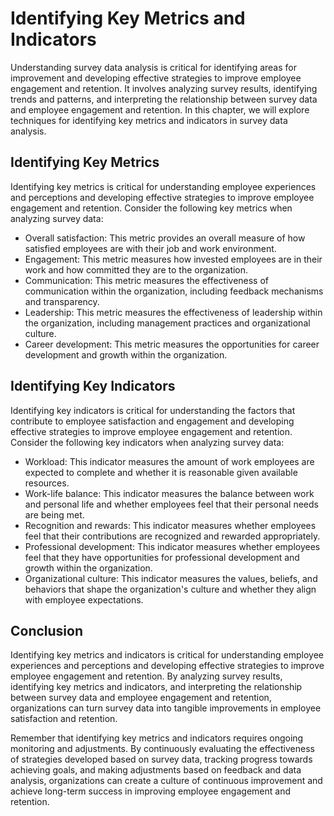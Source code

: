 # Identifying Key Metrics and Indicators

Understanding survey data analysis is critical for identifying areas for improvement and developing effective strategies to improve employee engagement and retention. It involves analyzing survey results, identifying trends and patterns, and interpreting the relationship between survey data and employee engagement and retention. In this chapter, we will explore techniques for identifying key metrics and indicators in survey data analysis.

Identifying Key Metrics
-----------------------

Identifying key metrics is critical for understanding employee experiences and perceptions and developing effective strategies to improve employee engagement and retention. Consider the following key metrics when analyzing survey data:

* Overall satisfaction: This metric provides an overall measure of how satisfied employees are with their job and work environment.
* Engagement: This metric measures how invested employees are in their work and how committed they are to the organization.
* Communication: This metric measures the effectiveness of communication within the organization, including feedback mechanisms and transparency.
* Leadership: This metric measures the effectiveness of leadership within the organization, including management practices and organizational culture.
* Career development: This metric measures the opportunities for career development and growth within the organization.

Identifying Key Indicators
--------------------------

Identifying key indicators is critical for understanding the factors that contribute to employee satisfaction and engagement and developing effective strategies to improve employee engagement and retention. Consider the following key indicators when analyzing survey data:

* Workload: This indicator measures the amount of work employees are expected to complete and whether it is reasonable given available resources.
* Work-life balance: This indicator measures the balance between work and personal life and whether employees feel that their personal needs are being met.
* Recognition and rewards: This indicator measures whether employees feel that their contributions are recognized and rewarded appropriately.
* Professional development: This indicator measures whether employees feel that they have opportunities for professional development and growth within the organization.
* Organizational culture: This indicator measures the values, beliefs, and behaviors that shape the organization's culture and whether they align with employee expectations.

Conclusion
----------

Identifying key metrics and indicators is critical for understanding employee experiences and perceptions and developing effective strategies to improve employee engagement and retention. By analyzing survey results, identifying key metrics and indicators, and interpreting the relationship between survey data and employee engagement and retention, organizations can turn survey data into tangible improvements in employee satisfaction and retention.

Remember that identifying key metrics and indicators requires ongoing monitoring and adjustments. By continuously evaluating the effectiveness of strategies developed based on survey data, tracking progress towards achieving goals, and making adjustments based on feedback and data analysis, organizations can create a culture of continuous improvement and achieve long-term success in improving employee engagement and retention.
